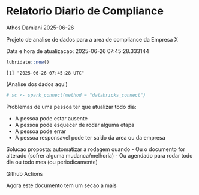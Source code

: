 # Relatorio Diario de Compliance
Athos Damiani
2025-06-26

Projeto de analise de dados para a area de compliance da Empresa X

Data e hora de atualizacao: 2025-06-26 07:45:28.333144

``` r
lubridate::now()
```

    [1] "2025-06-26 07:45:28 UTC"

(Analise dos dados aqui)

``` r
# sc <- spark_connect(method = "databricks_connect")
```

Problemas de uma pessoa ter que atualizar todo dia:

-   A pessoa pode estar ausente
-   A pessoa pode esquecer de rodar alguma etapa
-   A pessoa pode errar
-   A pessoa responsavel pode ter saido da area ou da empresa

Solucao proposta: automatizar a rodagem quando - Ou o documento for
alterado (sofrer alguma mudanca/melhoria) - Ou agendado para rodar todo
dia ou todo mes (ou periodicamente)

Github Actions

Agora este documento tem um secao a mais
